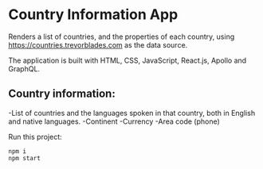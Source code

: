 # Country Information App

Renders a list of countries, and the properties of each country, using https://countries.trevorblades.com as the data source.

The application is built with HTML, CSS, JavaScript, React.js, Apollo and GraphQL.

## Country information:

-List of countries and the languages spoken in that country, both in English and native languages.
-Continent
-Currency
-Area code (phone)

Run this project:

```
npm i
npm start
```
